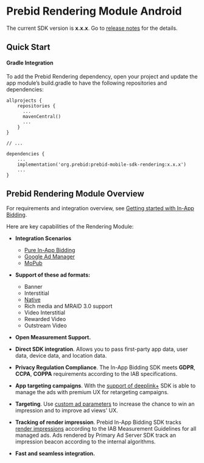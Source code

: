 # Prebid Rendering Module Android

The current SDK version is **x.x.x**.
Go to [release notes]() for the details.

## Quick Start

#### Gradle Integration

To add the Prebid Rendering dependency, open your project and update the app module’s build.gradle to have the following repositories and dependencies:

```
allprojects {
    repositories {
      ...
      mavenCentral()
      ...
    }
}

// ...

dependencies {
    ...
    implementation('org.prebid:prebid-mobile-sdk-rendering:x.x.x')
    ...
}
```

## Prebid Rendering Module Overview

For requirements and integration overview, see [Getting started with In-App Bidding](info/android-in-app-bidding-getting-started.md).

Here are key capabilities of the Rendering Module:

- **Integration Scenarios**
    - [Pure In-App Bidding](info/integration-prebid/android-in-app-bidding-pb-info.md)
    - [Google Ad Manager](info/integration-gam/android-in-app-bidding-gam-info.md)
    - [MoPub](info/integration-mopub/android-in-app-bidding-mopub-info.md)
   

- **Support of these ad formats:**
    -   Banner
    -   Interstitial
    -   [Native](info/android-in-app-bidding-native-guidelines-info.md) 
    -   Rich media and MRAID 3.0 support
    -   Video Interstitial
    -   Rewarded Video
    -   Outstream Video
- **Open Measurement Support.**
- **Direct SDK integration**. Allows you to pass first-party app data,
    user data, device data, and location data.  
- **Privacy Regulation Compliance**. The In-App Bidding SDK meets **GDPR**, **CCPA**, **COPPA** requirements according to the IAB specifications.
- **App targeting campaigns**. With the [support of deeplink+](info/android-sdk-deeplinkplus.md) SDK is able to manage the ads with premium UX for retargeting campaigns.
- **Targeting**. Use [custom ad parameters](info/android-sdk-parameters.md) to increase the chance to win an impression and to improve ad views' UX.
- **Tracking of render impression**. Prebid In-App Bidding SDK tracks [render impressions](info/android-sdk-impression-tracking.md) according to the IAB Measurement Guidelines for all managed ads. Ads rendered by Primary Ad Server SDK track an impression beacon according to the internal algorithms.
- **Fast and seamless integration.**

